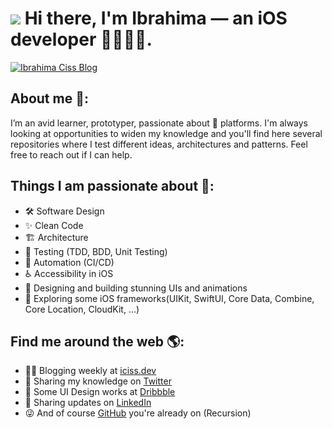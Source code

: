 <h1><img src="https://media.giphy.com/media/hvRJCLFzcasrR4ia7z/giphy.gif" widh="30px"> Hi there, I'm Ibrahima — an iOS developer 📱👨🏾‍💻.</h1>

[![Ibrahima Ciss Blog](https://iciss.dev/img/meta/home.png)](https://iciss.dev)

## About me 🤔:
I’m an avid learner, prototyper, passionate about  platforms.
I'm always looking at opportunities to widen my knowledge and you'll find here several repositories where I test different ideas, architectures and patterns.
Feel free to reach out if I can help.

## Things I am passionate about 🤗:
- 🛠 Software Design
- ✨ Clean Code
- 🏗 Architecture
- 🧪 Testing (TDD, BDD, Unit Testing)
- 🔁 Automation (CI/CD)
- ♿️ Accessibility in iOS
- 📱 Designing and building stunning UIs and animations
- 🚦 Exploring some iOS frameworks(UIKit, SwiftUI, Core Data, Combine, Core Location, CloudKit, ...)

## Find me around the web 🌎:
- ✍🏾 Blogging weekly at [iciss.dev](https://www.iciss.dev)
- 💬 Sharing my knowledge on [Twitter](https://www.twitter.com/bionik6)
- 🎨 Some UI Design works at [Dribbble](https://dribbble.com/Bionik6)
- 💼 Sharing updates on [LinkedIn](https://www.linkedin.com/in/bionik6/)
- 😜 And of course [GitHub](https://github.com/Bionik6) you're already on (Recursion)
